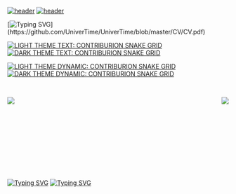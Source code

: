 <!-- DYNAMIC HEADER -->
[![header](https://capsule-render.vercel.app/api?type=waving&color=0:ff0000,100:004bc4&fontColor=FFFFFF&height=256&section=header&text=Hello%20World!&fontSize=75&animation=fadeIn&fontAlignY=35&desc=Welcome%20to%20my%20GitHub%20profile!%20Put%20stars,%20fork%20and%20contribute!&descAlignY=51&descAlign=62#gh-light-mode-only)](https://github.com/UniverTime/UniverTime/blob/master/CV/CV.pdf#gh-light-mode-only)
[![header](https://capsule-render.vercel.app/api?type=waving&color=0:79ff97,100:004bc4&fontColor=FFFFFF&height=256&section=header&text=Hello%20World!&fontSize=75&animation=fadeIn&fontAlignY=35&desc=Welcome%20to%20my%20GitHub%20profile!%20Put%20stars,%20fork%20and%20contribute!&descAlignY=51&descAlign=62#gh-dark-mode-only)](https://github.com/UniverTime/UniverTime/blob/master/CV/CV.pdf#gh-dark-mode-only)

[![Typing SVG](https://readme-typing-svg.demolab.com?font=Fira+Code&size=90&duration=4000&pause=10000&color=279FF7&center=true&vCenter=true&width=2760&height=100&lines=My+CV+here.)](https://github.com/UniverTime/UniverTime/blob/master/CV/CV.pdf)

<!-- TEXT: CONTRIBURION SNAKE GRID 
<picture>
 <source media="(prefers-color-scheme: dark)" srcset="SnakeGridWG.png" />
  
 <source media="(prefers-color-scheme: light)" srcset="SnakeGrid3.png" />

 <img alt="github contribution grid snake animation" src="SnakeGrid3.png" /> 
</picture>
-->

[![LIGHT THEME TEXT: CONTRIBURION SNAKE GRID](https://raw.githubusercontent.com/UniverTime/UniverTime/master/SnakeGrid3.png#gh-light-mode-only)](https://raw.githubusercontent.com/UniverTime/UniverTime/master/SnakeGrid3.png#gh-light-mode-only)
[![DARK THEME TEXT: CONTRIBURION SNAKE GRID](https://raw.githubusercontent.com/UniverTime/UniverTime/master/SnakeGridWG.png#gh-dark-mode-only)](https://raw.githubusercontent.com/UniverTime/UniverTime/master/SnakeGridWG.png#gh-dark-mode-only)

<!-- DYNAMIC: CONTRIBURION SNAKE GRID 
<picture>
  <source media="(prefers-color-scheme: dark)" srcset="https://github.com/UniverTime/MySelf/blob/output/github-contribution-grid-snake-dark.svg" />
  
  <source media="(prefers-color-scheme: light)" srcset="https://github.com/UniverTime/MySelf/blob/output/github-contribution-grid-snake.svg" />
 
  <img alt="github contribution grid snake animation" src="https://raw.githubusercontent.com/UniverTime/MySelf/output/github-contribution-grid-snake.svg" />
</picture> 
-->

[![LIGHT THEME DYNAMIC: CONTRIBURION SNAKE GRID](https://github.com/UniverTime/MySelf/blob/output/github-contribution-grid-snake.svg#gh-light-mode-only)](https://github.com/UniverTime/MySelf/blob/output/github-contribution-grid-snake.svg#gh-light-mode-only)
[![DARK THEME DYNAMIC: CONTRIBURION SNAKE GRID](https://github.com/UniverTime/MySelf/blob/output/github-contribution-grid-snake-dark.svg#gh-dark-mode-only)](https://github.com/UniverTime/MySelf/blob/output/github-contribution-grid-snake-dark.svg#gh-dark-mode-only)

<!-- [![GitHub stats](https://github-readme-stats.vercel.app/api?username=UniverTime&show_icons=true&bg_color=DEG,000000,800000&text_color=FFFFFF&border_radius=14&ring_color=79ff97&title_color=FFFFFF&icon_color=79ff97)](https://github.com/anuraghazra/github-readme-stats) -->

<!-- [![Top Langs](https://github-readme-stats.vercel.app/api/top-langs/?username=UniverTime&langs_count=10&bg_color=DEG,000000,800000&text_color=FFFFFF&border_radius=14&title_color=FFFFFF)](https://github.com/anuraghazra/github-readme-stats)\ -->
\
<a href="https://github.com/anuraghazra/github-readme-stats">
  
  <img align="left" src="https://github-readme-stats.vercel.app/api?username=UniverTime&show_icons=true&bg_color=DEG,000000,800000&text_color=FFFFFF&border_radius=14&ring_color=79ff97&title_color=FFFFFF&icon_color=79ff97" />

</a>

<a href="https://github.com/anuraghazra/github-readme-stats">
  
  <img align="right" src="https://github-readme-stats.vercel.app/api/top-langs/?username=UniverTime&langs_count=10&bg_color=DEG,000000,800000&text_color=FFFFFF&border_radius=14&title_color=FFFFFF" />

</a>

\
\
\
\
\
\
\
\
\
\
\
[![Typing SVG](https://readme-typing-svg.herokuapp.com?font=Fira+Code&pause=2000&color=800000&center=true&vCenter=true&multiline=true&width=500&lines=I+am+formatting+your+disk!+See+you+soon!#gh-light-mode-only)](https://git.io/typing-svg#gh-light-mode-only)
[![Typing SVG](https://readme-typing-svg.herokuapp.com?font=Fira+Code&pause=2000&color=79FF97&center=true&vCenter=true&multiline=true&width=500&lines=I+am+formatting+your+disk!+See+you+soon!#gh-dark-mode-only)](https://git.io/typing-svg#gh-dark-mode-only)
